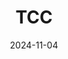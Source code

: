 ---  
layout: startup_page  
title: "TCC"  
id: "tccclinicalsolutions.de"  
permalink: "/tcctccclinicalsolutions.de11042024/"  
website: "http://www.tcc-clinicalsolutions.de"  
funding_round: "Series A"  
funding_amount: "€20M"  
investors: "Captain Thomas Pötzsch"  
about: "TCC provides digital remote care for intensive care units (ICUs). Leveraging AI and predictive algorithms, their tele-ICU team offers 24/7 support to hospitals, improving patient outcomes and optimizing resource allocation. The platform analyzes real-time patient data to detect potential issues and predict deterioration."  
markets: "Healthtech, AI"  
hq: "Hamburg, Hamburg, Germany"  
founded_year: "2022"  
linkedin: "https://www.linkedin.com/company/tcc.group"  
twitter: "https://twitter.com/TCCTweeting"  
instagram: ""  
facebook: ""  
crunchbase: ""  
pitchbook: "https://pitchbook.com/profiles/company/62071-57"  

date_display: "04-Nov-2024"  
date: "2024-11-04"

# SEO Optimization  
meta_title: "TCC - Series A Funding (€20M)"  
meta_description: "TCC, TCC provides digital remote care for intensive care units (ICUs). Leveraging AI and predictive algorithms, their tele-ICU team offers 24/7 support to ..."  
meta_keywords: "TCC, Healthtech, AI, Series A funding"  
canonical_url: "https://startup.projectstartups.com/tcctccclinicalsolutions.de11042024/"  
---